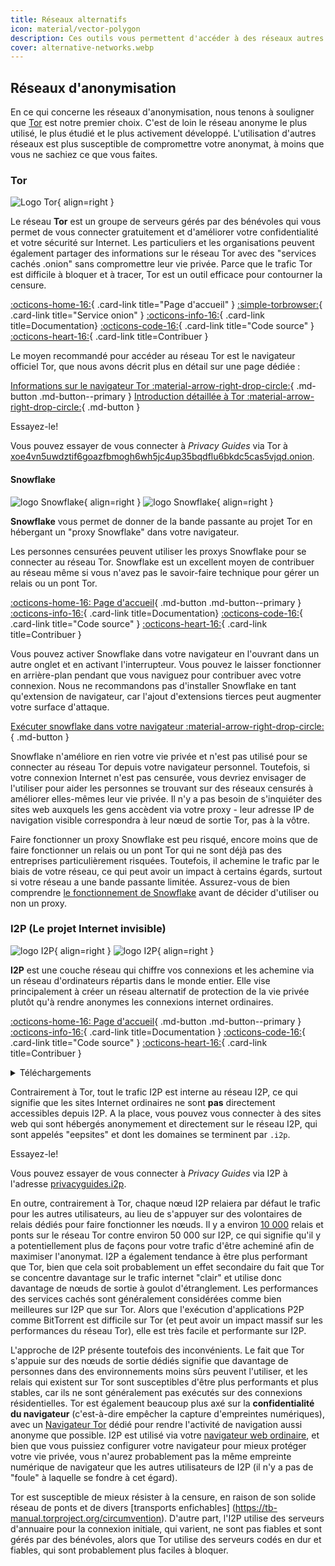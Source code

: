 ```yaml
---
title: Réseaux alternatifs
icon: material/vector-polygon
description: Ces outils vous permettent d'accéder à des réseaux autres que le World Wide Web.
cover: alternative-networks.webp
---
```


## Réseaux d'anonymisation

En ce qui concerne les réseaux d'anonymisation, nous tenons à souligner que [Tor](advanced/tor-overview.md) est notre premier choix. C'est de loin le réseau anonyme le plus utilisé, le plus étudié et le plus activement développé. L'utilisation d'autres réseaux est plus susceptible de compromettre votre anonymat, à moins que vous ne sachiez ce que vous faites.

### Tor

<div class="admonition recommendation" markdown>

![Logo Tor](assets/img/self-contained-networks/tor.svg){ align=right }

Le réseau **Tor** est un groupe de serveurs gérés par des bénévoles qui vous permet de vous connecter gratuitement et d'améliorer votre confidentialité et votre sécurité sur Internet. Les particuliers et les organisations peuvent également partager des informations sur le réseau Tor avec des "services cachés .onion" sans compromettre leur vie privée. Parce que le trafic Tor est difficile à bloquer et à tracer, Tor est un outil efficace pour contourner la censure.

[:octicons-home-16:](https://torproject.org){ .card-link title="Page d'accueil" }
[:simple-torbrowser:](http://2gzyxa5ihm7nsggfxnu52rck2vv4rvmdlkiu3zzui5du4xyclen53wid.onion){ .card-link title="Service onion" }
[:octicons-info-16:](https://tb-manual.torproject.org){ .card-link title=Documentation}
[:octicons-code-16:](https://gitlab.torproject.org/tpo/core/tor){ .card-link title="Code source" }
[:octicons-heart-16:](https://donate.torproject.org){ .card-link title=Contribuer }

</div>

Le moyen recommandé pour accéder au réseau Tor est le navigateur officiel Tor, que nous avons décrit plus en détail sur une page dédiée :

[Informations sur le navigateur Tor :material-arrow-right-drop-circle:](tor.md){ .md-button .md-button--primary } [Introduction détaillée à Tor :material-arrow-right-drop-circle:](advanced/tor-overview.md){ .md-button }

<div class="admonition example" markdown>
<p class="admonition-title">Essayez-le!</p>

Vous pouvez essayer de vous connecter à _Privacy Guides_ via Tor à [xoe4vn5uwdztif6goazfbmogh6wh5jc4up35bqdflu6bkdc5cas5vjqd.onion](http://www.xoe4vn5uwdztif6goazfbmogh6wh5jc4up35bqdflu6bkdc5cas5vjqd.onion).

</div>

#### Snowflake

<div class="admonition recommendation" markdown>

![logo Snowflake](assets/img/browsers/snowflake.svg#only-light){ align=right }
![logo Snowflake](assets/img/browsers/snowflake-dark.svg#only-dark){ align=right }

**Snowflake** vous permet de donner de la bande passante au projet Tor en hébergant un "proxy Snowflake" dans votre navigateur.

Les personnes censurées peuvent utiliser les proxys Snowflake pour se connecter au réseau Tor. Snowflake est un excellent moyen de contribuer au réseau même si vous n'avez pas le savoir-faire technique pour gérer un relais ou un pont Tor.

[:octicons-home-16: Page d'accueil](https://snowflake.torproject.org){ .md-button .md-button--primary }
[:octicons-info-16:](https://gitlab.torproject.org/tpo/anti-censorship/pluggable-transports/snowflake/-/wikis/Technical%20Overview){ .card-link title=Documentation}
[:octicons-code-16:](https://gitlab.torproject.org/tpo/anti-censorship/pluggable-transports/snowflake){ .card-link title="Code source" }
[:octicons-heart-16:](https://donate.torproject.org){ .card-link title=Contribuer }

</details>

</div>

Vous pouvez activer Snowflake dans votre navigateur en l'ouvrant dans un autre onglet et en activant l'interrupteur. Vous pouvez le laisser fonctionner en arrière-plan pendant que vous naviguez pour contribuer avec votre connexion. Nous ne recommandons pas d'installer Snowflake en tant qu'extension de navigateur, car l'ajout d'extensions tierces peut augmenter votre surface d'attaque.

[Exécuter snowflake dans votre navigateur :material-arrow-right-drop-circle:](https://snowflake.torproject.org/embed.html){ .md-button }

Snowflake n'améliore en rien votre vie privée et n'est pas utilisé pour se connecter au réseau Tor depuis votre navigateur personnel. Toutefois, si votre connexion Internet n'est pas censurée, vous devriez envisager de l'utiliser pour aider les personnes se trouvant sur des réseaux censurés à améliorer elles-mêmes leur vie privée. Il n'y a pas besoin de s'inquiéter des sites web auxquels les gens accèdent via votre proxy - leur adresse IP de navigation visible correspondra à leur nœud de sortie Tor, pas à la vôtre.

Faire fonctionner un proxy Snowflake est peu risqué, encore moins que de faire fonctionner un relais ou un pont Tor qui ne sont déjà pas des entreprises particulièrement risquées. Toutefois, il achemine le trafic par le biais de votre réseau, ce qui peut avoir un impact à certains égards, surtout si votre réseau a une bande passante limitée. Assurez-vous de bien comprendre [le fonctionnement de Snowflake](https://gitlab.torproject.org/tpo/anti-censorship/pluggable-transports/snowflake/-/wikis/home) avant de décider d'utiliser ou non un proxy.

### I2P (Le projet Internet invisible)

<div class="admonition recommendation" markdown>

![logo I2P](assets/img/self-contained-networks/i2p.svg#only-light){ align=right }
![logo I2P](assets/img/self-contained-networks/i2p-dark.svg#only-dark){ align=right }

**I2P** est une couche réseau qui chiffre vos connexions et les achemine via un réseau d'ordinateurs répartis dans le monde entier. Elle vise principalement à créer un réseau alternatif de protection de la vie privée plutôt qu'à rendre anonymes les connexions internet ordinaires.

[:octicons-home-16: Page d'accueil](https://geti2p.net/en){ .md-button .md-button--primary }
[:octicons-info-16:](https://geti2p.net/en/about/software){ .card-link title=Documentation }
[:octicons-code-16:](https://github.com/i2p/i2p.i2p){ .card-link title="Code source" }
[:octicons-heart-16:](https://geti2p.net/en/get-involved){ .card-link title=Contribuer }

<details class="downloads" markdown>
<summary>Téléchargements</summary>

- [:simple-googleplay: Google Play](https://play.google.com/store/apps/details?id=net.i2p.android)
- [:simple-android: Android](https://geti2p.net/en/download#android)
- [:simple-windows11: Windows](https://geti2p.net/en/download#windows)
- [:simple-apple: macOS](https://geti2p.net/en/download#mac)
- [:simple-linux: Linux](https://geti2p.net/en/download#unix)

</details>

</div>

Contrairement à Tor, tout le trafic I2P est interne au réseau I2P, ce qui signifie que les sites Internet ordinaires ne sont **pas** directement accessibles depuis I2P. A la place, vous pouvez vous connecter à des sites web qui sont hébergés anonymement et directement sur le réseau I2P, qui sont appelés "eepsites" et dont les domaines se terminent par `.i2p`.

<div class="admonition example" markdown>
<p class="admonition-title">Essayez-le!</p>

Vous pouvez essayer de vous connecter à _Privacy Guides_ via I2P à l'adresse [privacyguides.i2p](http://privacyguides.i2p/?i2paddresshelper=fvbkmooriuqgssrjvbxu7nrwms5zyhf34r3uuppoakwwsm7ysv6q.b32.i2p).

</div>

En outre, contrairement à Tor, chaque nœud I2P relaiera par défaut le trafic pour les autres utilisateurs, au lieu de s'appuyer sur des volontaires de relais dédiés pour faire fonctionner les nœuds. Il y a environ [10 000](https://metrics.torproject.org/networksize.html) relais et ponts sur le réseau Tor contre environ 50 000 sur I2P, ce qui signifie qu'il y a potentiellement plus de façons pour votre trafic d'être acheminé afin de maximiser l'anonymat. I2P a également tendance à être plus performant que Tor, bien que cela soit probablement un effet secondaire du fait que Tor se concentre davantage sur le trafic internet "clair" et utilise donc davantage de nœuds de sortie à goulot d'étranglement. Les performances des services cachés sont généralement considérées comme bien meilleures sur I2P que sur Tor. Alors que l'exécution d'applications P2P comme BitTorrent est difficile sur Tor (et peut avoir un impact massif sur les performances du réseau Tor), elle est très facile et performante sur I2P.

L'approche de I2P présente toutefois des inconvénients. Le fait que Tor s'appuie sur des nœuds de sortie dédiés signifie que davantage de personnes dans des environnements moins sûrs peuvent l'utiliser, et les relais qui existent sur Tor sont susceptibles d'être plus performants et plus stables, car ils ne sont généralement pas exécutés sur des connexions résidentielles. Tor est également beaucoup plus axé sur la **confidentialité du navigateur** (c'est-à-dire empêcher la capture d'empreintes numériques), avec un [Navigateur Tor](tor.md) dédié pour rendre l'activité de navigation aussi anonyme que possible. I2P est utilisé via votre [navigateur web ordinaire](desktop-browsers.md), et bien que vous puissiez configurer votre navigateur pour mieux protéger votre vie privée, vous n'aurez probablement pas la même empreinte numérique de navigateur que les autres utilisateurs de I2P (il n'y a pas de "foule" à laquelle se fondre à cet égard).

Tor est susceptible de mieux résister à la censure, en raison de son solide réseau de ponts et de divers [transports enfichables] (https://tb-manual.torproject.org/circumvention). D'autre part, l'I2P utilise des serveurs d'annuaire pour la connexion initiale, qui varient, ne sont pas fiables et sont gérés par des bénévoles, alors que Tor utilise des serveurs codés en dur et fiables, qui sont probablement plus faciles à bloquer.
